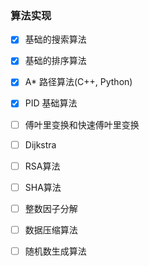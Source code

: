 ### 算法实现
- [x] 基础的搜索算法  
- [x] 基础的排序算法  
- [x] A* 路径算法(C++, Python)  
- [x] PID 基础算法  
- [ ] 傅叶里变换和快速傅叶里变换  
- [ ] Dijkstra  
- [ ] RSA算法  
- [ ] SHA算法  
- [ ] 整数因子分解  
- [ ] 数据压缩算法  
- [ ] 随机数生成算法  

